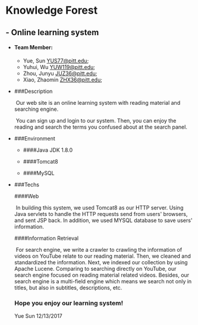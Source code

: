 # Knowledge Forest

## 			- Online learning system



- #### Team Member:
  - Yue, Sun <YUS77@pitt.edu>;
  - Yuhui, Wu <YUW119@pitt.edu>;
  - Zhou, Junyu <JUZ36@pitt.edu>;
  - Xiao, Zhaomin <ZHX36@pitt.edu>;


- ###Description

  ​	Our web site is an online learning system with reading material and searching engine.

  ​	You can sign up and login to our system. Then, you can enjoy the reading and search the terms you confused about at the search panel.

- ###Environment

  - ####Java JDK 1.8.0

  - ####Tomcat8  

  - ####MySQL  

- ###Techs  

  ####Web  

    ​	In building this system, we used Tomcat8 as our HTTP server. Using Java servlets to handle the HTTP requests send from users' browsers, and sent JSP back. In addition, we used MYSQL database to save users' information.

  ####Information Retrieval

    ​	For search engine, we write a crawler to crawling the information of videos on YouTube relate to our reading material. Then, we cleaned and standardized the information. Next, we indexed our collection by using Apache Lucene. Comparing to searching directly on YouTube, our search engine focused on reading material related videos. Besides, our search engine is a multi-field engine which means we search not only in titles, but also in subtitles, descriptions, etc.

  ### Hope you enjoy our learning system!

  Yue Sun 12/13/2017

  ​